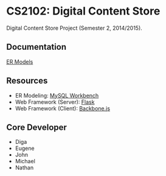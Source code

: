 # CS2102: Digital Content Store

Digital Content Store Project (Semester 2, 2014/2015).

## Documentation

[ER Models][erd]

## Resources

* ER Modeling: [MySQL Workbench][mysql-workbench]
* Web Framework (Server): [Flask][flask]
* Web Framework (Client): [Backbone.js][backbonejs]

## Core Developer

* Diga
* Eugene
* John
* Michael
* Nathan

[mysql-workbench]: http://dev.mysql.com/downloads/workbench/
[backbonejs]: http://backbonejs.org/
[flask]: http://flask.pocoo.org/
[erd]: docs/erd.svg
